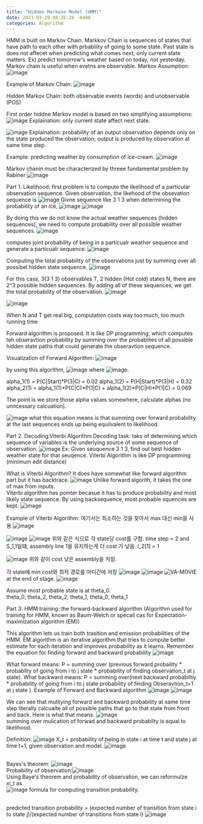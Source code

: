 ```yaml
---
title: "Hidden Markove Model (HMM)"
date: 2021-03-29 08:26:28 -0400
categories: Algorithm
---
```


HMM is built on Markov Chain.  Markkov Chain is sequences of states that have path to each other with prbability of going to some state.  Past state is does not affecet when predicting what comes next; only current state matters.  Ex)  predict tomorrow's weather based on today, not yesterday.  
Markov chain is useful when evetns are observable.
Markov Assumption: ![image](https://user-images.githubusercontent.com/36841216/112824671-cbf94480-90c5-11eb-9143-a580e6245d18.png)

Example of Markov Chain:  ![image](https://user-images.githubusercontent.com/36841216/112824769-e501f580-90c5-11eb-9704-8ab74cea9b68.png)

Hidden Markov Chain: both observable events (words) and unobservable (POS)

First order hiddne Markov model is based on two simplifying assumptions:
![image](https://user-images.githubusercontent.com/36841216/112825096-4de96d80-90c6-11eb-8834-796a43ad6173.png)
Explaination: only current state affect next state.

![image](https://user-images.githubusercontent.com/36841216/112825105-52158b00-90c6-11eb-8a78-bbf72498b9c4.png)
Explaination: probability of an output observation depends only on the state produced the observation; output is produced by observation at same time step.

Example:  predicting weather by consumption of ice-cream.
![image](https://user-images.githubusercontent.com/36841216/112826035-7160e800-90c7-11eb-8505-7da72661f180.png)

Markov chanin must be characterized by threee fundamental problem by Rabiner
![image](https://user-images.githubusercontent.com/36841216/112825612-f39cdc80-90c6-11eb-8626-c1e40d553d3f.png)

Part 1. Likelihood:  first problem is to compute the likelihood of a particular observation sequence. 
Given observation, the likehood of the obsevation sequence is  ![image](https://user-images.githubusercontent.com/36841216/112826908-9570f900-90c8-11eb-9fdf-02cee651d0c4.png)
Givne sequence like 3 1 3 when determining the probability of an ice,  ![image](https://user-images.githubusercontent.com/36841216/112827037-c2251080-90c8-11eb-81af-ee8f8856d3a9.png)
![image](https://user-images.githubusercontent.com/36841216/112827061-ce10d280-90c8-11eb-8ad3-4115e5c39aa7.png)

By doing this we do not know the actual weather sequences (hidden sequences), we need to compute probability over all possible weather sequences.
![image](https://user-images.githubusercontent.com/36841216/112827314-221bb700-90c9-11eb-9af8-6aa68378b0ee.png)

computes joint probability of being in a particualr weather sequence and generate a particualr sequence.
![image](https://user-images.githubusercontent.com/36841216/112827340-2c3db580-90c9-11eb-8e3c-29bdc3ce4c89.png)

Computing the total probability of the observations just by summing over all possibel hidden state sequence.
![image](https://user-images.githubusercontent.com/36841216/112827684-a3734980-90c9-11eb-890a-75f638fbec29.png)

For this cass, 3(3 1 3) observables T, 2 hidden (Hot cold) states N, there are 2^3 possible hidden sequences.  By adding all of these sequences, we get the total probability of the observation.
![image](https://user-images.githubusercontent.com/36841216/112829050-863f7a80-90cb-11eb-9cb5-74330c2b4a55.png)

![image](https://user-images.githubusercontent.com/36841216/112827900-efbe8980-90c9-11eb-9a92-1593d945affc.png)

When N and T get real big, computation costs way too much, too much running time

Forward algorithm is proposed.  It is like DP programming, which computes teh obseravtion probability by summing over the probablites of all possible hidden state paths that could generate the obseravtion sequence.  

Visualization of Forward Algorithm:
![image](https://user-images.githubusercontent.com/36841216/112829527-344b2480-90cc-11eb-8363-917d1c63cfe9.png)

by using this algorithm, ![image](https://user-images.githubusercontent.com/36841216/112829899-c3583c80-90cc-11eb-8496-63a08d87a63b.png)
where ![image](https://user-images.githubusercontent.com/36841216/112829916-cb17e100-90cc-11eb-9841-0b63319df925.png).

alpha_1(1) = P(C|Start)*P(3|C) = 0.02
alpha_1(2) = P(H|Start)*P(3|H) = 0.32 
alpha_2(1) = alpha_1(1)*P(C|C)*P(1|C) + alpha_1(2)*P(C|H)*P(1|C) = 0.069  

The point is we store those alpha values somewhere, calculate alphas (no unncessary calcuation).

![image](https://user-images.githubusercontent.com/36841216/112831241-a1f85000-90ce-11eb-9d4f-89eccae1446a.png)
what this equation means is that summing over forward probability at the last sequences ends up being equilvalent to likelihood.



Part 2. Decoding:Viterbi Algorithm
Decoding task: taks of determining which sequence of variables is the underlying source of some sequence of observation.
![image](https://user-images.githubusercontent.com/36841216/112831753-5db97f80-90cf-11eb-93ac-4dfe65fe80e7.png)
Ex: Given seuquence 3 1 3, find out best hidden weather state for that seuqence.
Viterbi Algorithm is like DP programming (minimum edit distance)

What is Viterbi Algorithm?
It does have somewhat like forward algorithm part but it has backtrace.
![image](https://user-images.githubusercontent.com/36841216/112835758-ac1d4d00-90d4-11eb-8739-048ac03d4f6a.png)
Unlike forward algorith, it takes the one of max from inputs.  
Viterbi algorithm has pointer becasue it has to produce probability and most likely state sequence.  By using backsequence, most probable squences are kept.
![image](https://user-images.githubusercontent.com/36841216/112835722-9f005e00-90d4-11eb-84ec-a7d3718bed58.png)

Example of Viterbi Algorithm: 여기서는 최소하는 것을 찾아서 max 대신 min을 사용
![image](https://user-images.githubusercontent.com/36841216/112836069-12a26b00-90d5-11eb-81a6-c45ee865a2d3.png)

![image](https://user-images.githubusercontent.com/36841216/112836111-1e8e2d00-90d5-11eb-9b8d-9006aa89c7a5.png)
![image](https://user-images.githubusercontent.com/36841216/112836585-c277d880-90d5-11eb-8fe2-600b1372c55e.png)
위와 같은 식으로 각 state당 cost를 구함.  time step = 2 and S_1,1일떄, assembly line 1을 유지하는게 더 cost 가 낮음.
l_2[1] = 1

![image](https://user-images.githubusercontent.com/36841216/112836896-24384280-90d6-11eb-930b-34cd379eb1fb.png)
위와 같이 cost 낮은 assembly을 저장.

각 state에 min cost와 최적 경로를 어디간에 저장
![image](https://user-images.githubusercontent.com/36841216/112837187-87c27000-90d6-11eb-994a-cdd24cc43449.png)
![image](https://user-images.githubusercontent.com/36841216/112837201-8d1fba80-90d6-11eb-9813-aebfb4a9d120.png)
![VA-MOVIE](https://user-images.githubusercontent.com/36841216/112837582-08816c00-90d7-11eb-9363-b5d252b019c6.GIF)
at the end of stage.
![image](https://user-images.githubusercontent.com/36841216/112837712-2ea70c00-90d7-11eb-8e6b-db8daddf4017.png)

Assume most probable state is at theta_0.  
theta_0, theta_2, theta_2, theta_1, theta_0, theta_1 

Part 3: HMM training: the forward-backward algorithm (Algorithm used for training for HMM, known as Baum-Welch or specail cas for Expectation-maximization algorithm (EM))

This algorithm lets us train both trasition and emission probabilities of the HMM.
EM algorithm is an iterative algorithm that tries to compute better estimate for each iteration and improves probability as it learns.
Remember the equation for finding forward and backward probability
![image](https://user-images.githubusercontent.com/36841216/112934363-93f11080-915c-11eb-80c4-3f0a6fb2f070.png)

What forward means: 
P =  summing over (previous forward probaility * probablity of going from i to j state * probability of finding observation_t at j state).
What backward means: 
P = summing over(next backward probabiltiy * probability of going from i to j state probability of finding Obseravtion_t+1 at j state ).
Example of Forward and Backward algorithm
![image](https://user-images.githubusercontent.com/36841216/112935558-f814d400-915e-11eb-8fb3-f56a06a79bcd.png)
![image](https://user-images.githubusercontent.com/36841216/112935695-3a3e1580-915f-11eb-9dab-2c94299a0210.png)

We can see that mulitying forward and backward probability at same time step literally calcualte all of possible paths that go to that state from front and back. Here is what that means.
![image](https://user-images.githubusercontent.com/36841216/112935901-ae78b900-915f-11eb-896b-648f962aaf86.png)
<br/>summing over mulication of forwad and backward probabilty is equal to likelihood.

Definition: ![image](https://user-images.githubusercontent.com/36841216/112951967-e6d7c180-9176-11eb-9be6-f95af75e47e7.png)
X_t = probability of being in state i at time t and state j at time t+1, given observation and model.
![image](https://user-images.githubusercontent.com/36841216/112952133-21d9f500-9177-11eb-80e0-af7b661042e4.png)

<br/>Bayes's theorem:  ![image](https://user-images.githubusercontent.com/36841216/112950981-d7a44400-9175-11eb-9b03-0cf257e86d2f.png)
<br/>Probability of observation:![image](https://user-images.githubusercontent.com/36841216/112952343-58b00b00-9177-11eb-81df-2d5a61ecc9ab.png)
<br/>Using Baye's theorem and probability of observation, we can reformulze xi_t as 
<br/>![image](https://user-images.githubusercontent.com/36841216/112952479-7ed5ab00-9177-11eb-91cb-faf5b8204abc.png)
formula for computing transition probability.

<br/>predicted transition probability = (expected number of transition from state i to state j)/(expected number of transitions from state i)
![image](https://user-images.githubusercontent.com/36841216/112954802-b6dded80-9179-11eb-9399-bd1363a9e53a.png)


